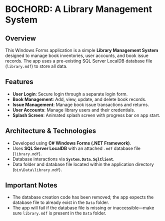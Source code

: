 # BOCHORD: A Library Management System

## Overview  
This Windows Forms application is a simple **Library Management System** designed to manage book inventories, user accounts, and book issue records. The app uses a pre-existing SQL Server LocalDB database file (`library.mdf`) to store all data.

## Features  
- **User Login**: Secure login through a separate login form.  
- **Book Management**: Add, view, update, and delete book records.  
- **Issue Management**: Manage book issue transactions and returns.  
- **User Accounts**: Manage library users and their credentials.  
- **Splash Screen**: Animated splash screen with progress bar on app start.

## Architecture & Technologies  
- Developed using **C# Windows Forms (.NET Framework)**.  
- Uses **SQL Server LocalDB** with an attached `.mdf` database file (`library.mdf`).  
- Database interactions via **`System.Data.SqlClient`**.  
- Data folder and database file located within the application directory (`bin\Data\library.mdf`).

## Important Notes  
- The database creation code has been removed; the app expects the database file to already exist in the `Data` folder.  
- The app will fail if the database file is missing or inaccessible—make sure `library.mdf` is present in the `Data` folder.

